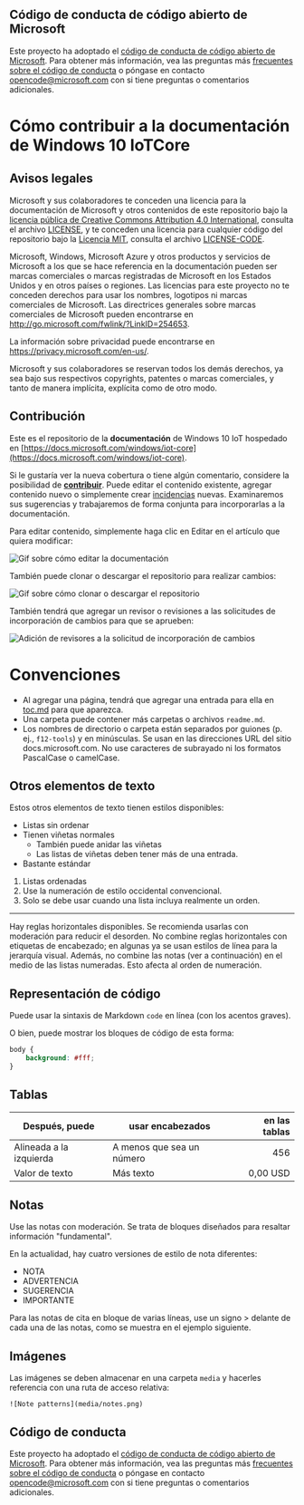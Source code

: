 ## <a name="microsoft-open-source-code-of-conduct"></a>Código de conducta de código abierto de Microsoft

Este proyecto ha adoptado el [código de conducta de código abierto de Microsoft](https://opensource.microsoft.com/codeofconduct/).
Para obtener más información, vea las preguntas más [frecuentes sobre el código de conducta](https://opensource.microsoft.com/codeofconduct/faq/) o póngase en contacto [opencode@microsoft.com](mailto:opencode@microsoft.com) con si tiene preguntas o comentarios adicionales.

# <a name="how-to-contribute-to-windows-10-iotcore-documentation"></a>Cómo contribuir a la documentación de Windows 10 IoTCore

## <a name="legal-notices"></a>Avisos legales
Microsoft y sus colaboradores te conceden una licencia para la documentación de Microsoft y otros contenidos de este repositorio bajo la [licencia pública de Creative Commons Attribution 4.0 International](https://creativecommons.org/licenses/by/4.0/legalcode), consulta el archivo [LICENSE](LICENSE), y te conceden una licencia para cualquier código del repositorio bajo la [Licencia MIT](https://opensource.org/licenses/MIT), consulta el archivo [LICENSE-CODE](LICENSE-CODE).

Microsoft, Windows, Microsoft Azure y otros productos y servicios de Microsoft a los que se hace referencia en la documentación pueden ser marcas comerciales o marcas registradas de Microsoft en los Estados Unidos y en otros países o regiones.
Las licencias para este proyecto no te conceden derechos para usar los nombres, logotipos ni marcas comerciales de Microsoft.
Las directrices generales sobre marcas comerciales de Microsoft pueden encontrarse en http://go.microsoft.com/fwlink/?LinkID=254653.

La información sobre privacidad puede encontrarse en https://privacy.microsoft.com/en-us/.

Microsoft y sus colaboradores se reservan todos los demás derechos, ya sea bajo sus respectivos copyrights, patentes o marcas comerciales, y tanto de manera implícita, explícita como de otro modo.

## <a name="contributing"></a>Contribución

Este es el repositorio de la **documentación** de Windows 10 IoT hospedado en [https://docs.microsoft.com/windows/iot-core](https://docs.microsoft.com/windows/iot-core).

Si le gustaría ver la nueva cobertura o tiene algún comentario, considere la posibilidad de [**contribuir**](/CONTRIBUTING.md).  Puede editar el contenido existente, agregar contenido nuevo o simplemente crear [incidencias](https://github.com/MicrosoftDocs/windows-iotcore-docs/issues) nuevas. Examinaremos sus sugerencias y trabajaremos de forma conjunta para incorporarlas a la documentación.

Para editar contenido, simplemente haga clic en Editar en el artículo que quiera modificar:

![Gif sobre cómo editar la documentación](windows-iotcore/media/edit-doc.gif)


También puede clonar o descargar el repositorio para realizar cambios:

![Gif sobre cómo clonar o descargar el repositorio](windows-iotcore/media/download-repo.gif)

También tendrá que agregar un revisor o revisiones a las solicitudes de incorporación de cambios para que se aprueben:

![Adición de revisores a la solicitud de incorporación de cambios](windows-iotcore/media/reviewers.gif)

# <a name="conventions"></a>Convenciones
  - Al agregar una página, tendrá que agregar una entrada para ella en [toc.md](windows-iotcore/TOC.md) para que aparezca.
  - Una carpeta puede contener más carpetas o archivos `readme.md`.
  - Los nombres de directorio o carpeta están separados por guiones (p. ej., `f12-tools`) y en minúsculas. Se usan en las direcciones URL del sitio docs.microsoft.com. No use caracteres de subrayado ni los formatos PascalCase o camelCase.


## <a name="other-text-elements"></a>Otros elementos de texto

Estos otros elementos de texto tienen estilos disponibles:

* Listas sin ordenar
* Tienen viñetas normales
   * También puede anidar las viñetas
   * Las listas de viñetas deben tener más de una entrada.
* Bastante estándar

1. Listas ordenadas
2. Use la numeración de estilo occidental convencional.
3. Solo se debe usar cuando una lista incluya realmente un orden.

_________________________

Hay reglas horizontales disponibles. Se recomienda usarlas con moderación para reducir el desorden.
No combine reglas horizontales con etiquetas de encabezado; en algunas ya se usan estilos de línea para la jerarquía visual.
Además, no combine las notas (ver a continuación) en el medio de las listas numeradas. Esto afecta al orden de numeración.

## <a name="displaying-code"></a>Representación de código

Puede usar la sintaxis de Markdown `code` en línea (con los acentos graves).

O bien, puede mostrar los bloques de código de esta forma:

```css
body {
    background: #fff;
}
```

## <a name="tables"></a>Tablas

| Después, puede     | usar encabezados | en las tablas    |
|-------------|-------------|-------------:|
| Alineada a la izquierda| A menos que sea un número  | 456          |
| Valor de texto  | Más texto   | 0,00 USD        |

## <a name="notes"></a>Notas

Use las notas con moderación. Se trata de bloques diseñados para resaltar información "fundamental".

En la actualidad, hay cuatro versiones de estilo de nota diferentes:
- NOTA
- ADVERTENCIA
- SUGERENCIA
- IMPORTANTE


Para las notas de cita en bloque de varias líneas, use un signo > delante de cada una de las notas, como se muestra en el ejemplo siguiente.

## <a name="images"></a>Imágenes

Las imágenes se deben almacenar en una carpeta `media` y hacerles referencia con una ruta de acceso relativa:

`![Note patterns](media/notes.png)`


## <a name="code-of-conduct"></a>Código de conducta
Este proyecto ha adoptado el [código de conducta de código abierto de Microsoft](https://opensource.microsoft.com/codeofconduct/). Para obtener más información, vea las preguntas más [frecuentes sobre el código de conducta](https://opensource.microsoft.com/codeofconduct/faq/) o póngase en contacto [opencode@microsoft.com](mailto:opencode@microsoft.com) con si tiene preguntas o comentarios adicionales.

